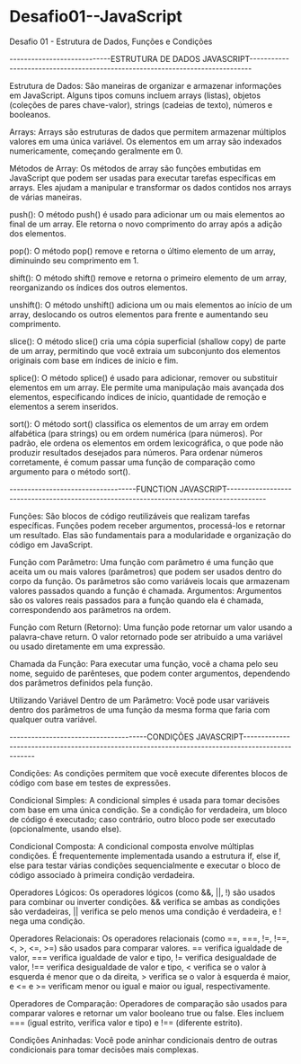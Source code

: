 # Desafio01--JavaScript
Desafio 01 - Estrutura de Dados, Funções e Condições

----------------------------ESTRUTURA DE DADOS JAVASCRIPT------------------------------------------------------------------------------

Estrutura de Dados:
São maneiras de organizar e armazenar informações em JavaScript. 
Alguns tipos comuns incluem arrays (listas), objetos (coleções de pares chave-valor),
strings (cadeias de texto), números e booleanos.

Arrays:
Arrays são estruturas de dados que permitem armazenar múltiplos valores em uma única variável.
Os elementos em um array são indexados numericamente, começando geralmente em 0.

Métodos de Array:
Os métodos de array são funções embutidas em JavaScript que podem ser usadas para executar tarefas
específicas em arrays. Eles ajudam a manipular e transformar os dados contidos nos arrays de várias
maneiras.

push():
O método push() é usado para adicionar um ou mais elementos ao final de um array. Ele retorna o novo
comprimento do array após a adição dos elementos.

pop():
O método pop() remove e retorna o último elemento de um array, diminuindo seu comprimento em 1.

shift():
O método shift() remove e retorna o primeiro elemento de um array, reorganizando os índices dos
outros elementos.

unshift():
O método unshift() adiciona um ou mais elementos ao início de um array, deslocando os outros 
elementos para frente e aumentando seu comprimento.

slice():
O método slice() cria uma cópia superficial (shallow copy) de parte de um array, permitindo que
você extraia um subconjunto dos elementos originais com base em índices de início e fim.

splice():
O método splice() é usado para adicionar, remover ou substituir elementos em um array. Ele permite
uma manipulação mais avançada dos elementos, especificando índices de início, quantidade de remoção 
e elementos a serem inseridos.

sort():
O método sort() classifica os elementos de um array em ordem alfabética (para strings) ou em ordem 
numérica (para números). Por padrão, ele ordena os elementos em ordem lexicográfica, o que pode não
produzir resultados desejados para números. Para ordenar números corretamente, é comum passar uma 
função de comparação como argumento para o método sort().

-----------------------------------FUNCTION JAVASCRIPT-----------------------------------------------------------------------------------------

Funções: 
São blocos de código reutilizáveis que realizam tarefas específicas. Funções podem
receber argumentos, processá-los e retornar um resultado. Elas são fundamentais para
a modularidade e organização do código em JavaScript.

Função com Parâmetro:
Uma função com parâmetro é uma função que aceita um ou mais valores (parâmetros) que podem ser usados dentro do
corpo da função. Os parâmetros são como variáveis locais que armazenam valores passados quando a função é chamada.
Argumentos:
Argumentos são os valores reais passados para a função quando ela é chamada, correspondendo aos parâmetros na ordem.

Função com Return (Retorno):
Uma função pode retornar um valor usando a palavra-chave return. O valor retornado pode ser atribuído a uma variável
ou usado diretamente em uma expressão. 

Chamada da Função:
Para executar uma função, você a chama pelo seu nome, seguido de parênteses, que podem conter argumentos, dependendo
dos parâmetros definidos pela função.

Utilizando Variável Dentro de um Parâmetro:
Você pode usar variáveis dentro dos parâmetros de uma função da mesma forma que faria com qualquer outra variável.


--------------------------------------CONDIÇÕES JAVASCRIPT--------------------------------------------------------------------------------------------------

Condições: 
As condições permitem que você execute diferentes blocos de código com base em testes de expressões.

Condicional Simples:
A condicional simples é usada para tomar decisões com base em uma única condição. Se a condição for verdadeira, 
um bloco de código é executado; caso contrário, outro bloco pode ser executado (opcionalmente, usando else).

Condicional Composta:
A condicional composta envolve múltiplas condições. É frequentemente implementada usando a estrutura if, else if, 
else para testar várias condições sequencialmente e executar o bloco de código associado à primeira condição 
verdadeira.

Operadores Lógicos:
Os operadores lógicos (como &&, ||, !) são usados para combinar ou inverter condições. && verifica se ambas as 
condições são verdadeiras, || verifica se pelo menos uma condição é verdadeira, e ! nega uma condição.

Operadores Relacionais:
Os operadores relacionais (como ==, ===, !=, !==, <, >, <=, >=) são usados para comparar valores. == verifica 
igualdade de valor, === verifica igualdade de valor e tipo, != verifica desigualdade de valor, !== verifica 
desigualdade de valor e tipo, < verifica se o valor à esquerda é menor que o da direita, > verifica se o valor
à esquerda é maior, e <= e >= verificam menor ou igual e maior ou igual, respectivamente.

Operadores de Comparação:
Operadores de comparação são usados para comparar valores e retornar um valor booleano true ou false. 
Eles incluem === (igual estrito, verifica valor e tipo) e !== (diferente estrito).

Condições Aninhadas:
Você pode aninhar condicionais dentro de outras condicionais para tomar decisões mais complexas.





